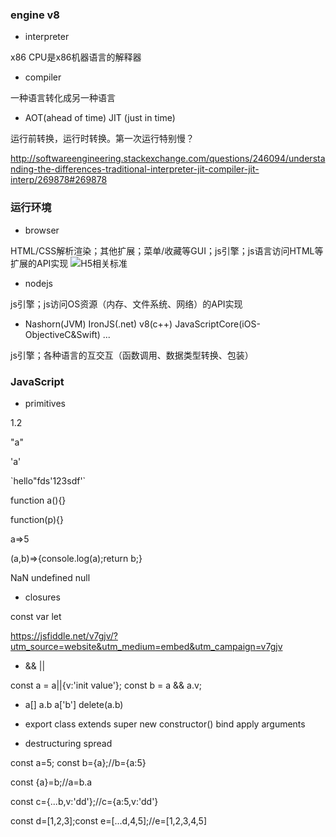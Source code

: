### engine v8
* interpreter

x86 CPU是x86机器语言的解释器
* compiler

一种语言转化成另一种语言
* AOT(ahead of time) JIT (just in time)

运行前转换，运行时转换。第一次运行特别慢？

http://softwareengineering.stackexchange.com/questions/246094/understanding-the-differences-traditional-interpreter-jit-compiler-jit-interp/269878#269878

### 运行环境
* browser

HTML/CSS解析渲染；其他扩展；菜单/收藏等GUI；js引擎；js语言访问HTML等扩展的API实现
![H5相关标准](https://upload.wikimedia.org/wikipedia/commons/thumb/7/7f/HTML5_APIs_and_related_technologies_taxonomy_and_status.svg/1133px-HTML5_APIs_and_related_technologies_taxonomy_and_status.svg.png)

* nodejs

js引擎；js访问OS资源（内存、文件系统、网络）的API实现

* Nashorn(JVM) IronJS(.net) v8(c++) JavaScriptCore(iOS-ObjectiveC&Swift) ...

js引擎；各种语言的互交互（函数调用、数据类型转换、包装）

### JavaScript
* primitives

1.2 

"a"

'a'

\`hello"fds'123sdf'\`

function a(){}

function(p){}

a=>5

(a,b)=>{console.log(a);return b;}

NaN undefined null

* closures

const var let

https://jsfiddle.net/v7gjv/?utm_source=website&utm_medium=embed&utm_campaign=v7gjv

* && ||

const a = a||{v:'init value'};
const b = a && a.v;

* a[] a.b a['b'] delete(a.b)

* export class extends super new constructor() bind apply arguments

* destructuring spread

const a=5; const b={a};//b={a:5}

const {a}=b;//a=b.a

const c={...b,v:'dd'};//c={a:5,v:'dd'}

const d=[1,2,3];const e=[...d,4,5];//e=[1,2,3,4,5]
